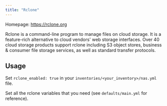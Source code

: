 ```yaml
---
title: "Rclone"
---
```


Homepage: <https://rclone.org>

Rclone is a command-line program to manage files on cloud storage. It is a feature-rich alternative to cloud vendors' web storage interfaces. Over 40 cloud storage products support rclone including S3 object stores, business & consumer file storage services, as well as standard transfer protocols.

## Usage

Set `rclone_enabled: true` in your `inventories/<your_inventory>/nas.yml` file.

Set all the rclone variables that you need (see `defaults/main.yml` for reference).